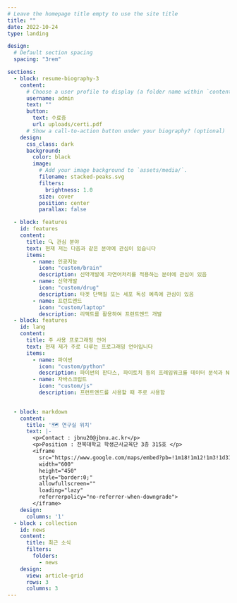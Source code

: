 ```yaml
---
# Leave the homepage title empty to use the site title
title: ""
date: 2022-10-24
type: landing

design:
  # Default section spacing
  spacing: "3rem"

sections:
  - block: resume-biography-3
    content:
      # Choose a user profile to display (a folder name within `content/authors/`)
      username: admin
      text: ""
      button:
        text: 수료증
        url: uploads/certi.pdf
      # Show a call-to-action button under your biography? (optional)
    design:
      css_class: dark
      background: 
        color: black
        image:
          # Add your image background to `assets/media/`.
          filename: stacked-peaks.svg
          filters:
            brightness: 1.0
          size: cover
          position: center
          parallax: false        

  - block: features
    id: features
    content:
      title: 🔍 관심 분야
      text: 현재 저는 다음과 같은 분야에 관심이 있습니다
      items:
        - name: 인공지능
          icon: "custom/brain"
          description: 신약개발에 자연어처리를 적용하는 분야에 관심이 있음
        - name: 신약개발
          icon: "custom/drug"
          description: 타겟 단백질 또는 세포 독성 예측에 관심이 있음
        - name: 프런트엔드
          icon: "custom/laptop"
          description: 리액트를 활용하여 프런트엔드 개발
  - block: features
    id: lang
    content:
      title: 주 사용 프로그래밍 언어
      text: 현재 제가 주로 다루는 프로그래밍 언어입니다
      items:
        - name: 파이썬
          icon: "custom/python"
          description: 파이썬의 판다스, 파이토치 등의 프레임워크를 데이터 분석과 NLP에서 사용함
        - name: 자바스크립트
          icon: "custom/js"
          description: 프런트엔드를 사용할 때 주로 사용함

  
  - block: markdown
    content:
      title: '🗺️ 연구실 위치'
      text: |-
        <p>Contact : jbnu20@jbnu.ac.kr</p>
        <p>Position : 전북대학교 학생군사교육단 3층 315호 </p>
        <iframe 
          src="https://www.google.com/maps/embed?pb=!1m18!1m12!1m3!1d3162.885343216497!2d127.1314466!3d35.8461404!2m3!1f0!2f0!3f0!3m2!1i1024!2i768!4f13.1!3m3!1m2!1s0x357026f82e1f5771%3A0x10d7417d8b173a87!2sJeonbuk%20National%20University!5e0!3m2!1sen!2skr&zoom=18"
          width="600" 
          height="450" 
          style="border:0;" 
          allowfullscreen="" 
          loading="lazy" 
          referrerpolicy="no-referrer-when-downgrade">
        </iframe>
    design:
      columns: '1'
  - block : collection
    id: news
    content:
      title: 최근 소식
      filters:
        folders:
          - news
    design:
      view: article-grid
      rows: 3
      columns: 3
---
```


